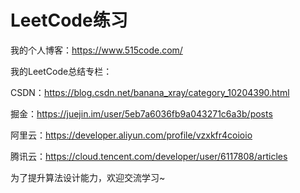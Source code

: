 # LeetCode练习
我的个人博客：https://www.515code.com/

我的LeetCode总结专栏：

CSDN：https://blog.csdn.net/banana_xray/category_10204390.html

掘金：https://juejin.im/user/5eb7a6036fb9a043271c6a3b/posts

阿里云：https://developer.aliyun.com/profile/vzxkfr4coioio

腾讯云：https://cloud.tencent.com/developer/user/6117808/articles

为了提升算法设计能力，欢迎交流学习~


